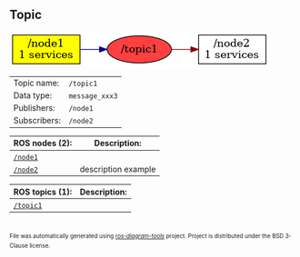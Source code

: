 <!--
File was automatically generated using 'ros-diagram-tools' project.
Project is distributed under the BSD 3-Clause license.
-->

## Topic

[![/topic1](t__topic1.png "/topic1")](t__topic1.png)

|     |     |
| --- | --- |
| Topic name: | `/topic1` |
| Data type: | `message_xxx3` |
| Publishers: | `/node1` |
| Subscribers: | `/node2` |


| ROS nodes (2): | Description: |
| -------------- | ------------ |
| [`/node1`](n__node1.md) |  |
| [`/node2`](n__node2.md) | description example |

| ROS topics (1): | Description: |
| --------------- | ------------ |
| [`/topic1`](t__topic1.md) |  |


</br>
<font size="1">
File was automatically generated using <a href="https://github.com/anetczuk/ros-diagram-tools"><i>ros-diagram-tools</i></a> project.
Project is distributed under the BSD 3-Clause license.
</font>
